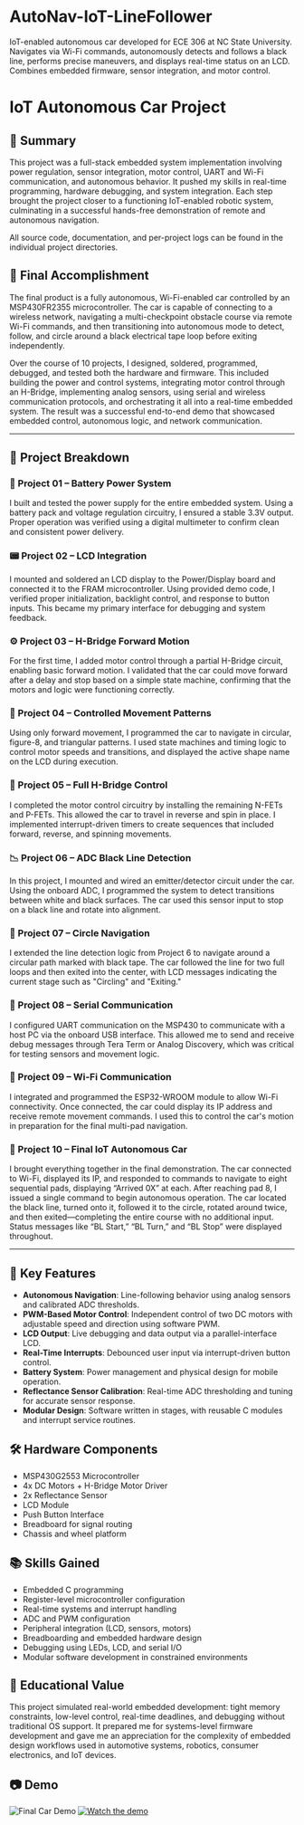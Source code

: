 # AutoNav-IoT-LineFollower
IoT-enabled autonomous car developed for ECE 306 at NC State University. Navigates via Wi-Fi commands, autonomously detects and follows a black line, performs precise maneuvers, and displays real-time status on an LCD. Combines embedded firmware, sensor integration, and motor control.


# IoT Autonomous Car Project

## 🏁 Summary

This project was a full-stack embedded system implementation involving power regulation, sensor integration, motor control, UART and Wi-Fi communication, and autonomous behavior. It pushed my skills in real-time programming, hardware debugging, and system integration. Each step brought the project closer to a functioning IoT-enabled robotic system, culminating in a successful hands-free demonstration of remote and autonomous navigation.

All source code, documentation, and per-project logs can be found in the individual project directories.

## 🚗 Final Accomplishment

The final product is a fully autonomous, Wi-Fi-enabled car controlled by an MSP430FR2355 microcontroller. The car is capable of connecting to a wireless network, navigating a multi-checkpoint obstacle course via remote Wi-Fi commands, and then transitioning into autonomous mode to detect, follow, and circle around a black electrical tape loop before exiting independently.

Over the course of 10 projects, I designed, soldered, programmed, debugged, and tested both the hardware and firmware. This included building the power and control systems, integrating motor control through an H-Bridge, implementing analog sensors, using serial and wireless communication protocols, and orchestrating it all into a real-time embedded system. The result was a successful end-to-end demo that showcased embedded control, autonomous logic, and network communication.

---

## 🧱 Project Breakdown

### 🔋 Project 01 – Battery Power System
I built and tested the power supply for the entire embedded system. Using a battery pack and voltage regulation circuitry, I ensured a stable 3.3V output. Proper operation was verified using a digital multimeter to confirm clean and consistent power delivery.

### 📟 Project 02 – LCD Integration
I mounted and soldered an LCD display to the Power/Display board and connected it to the FRAM microcontroller. Using provided demo code, I verified proper initialization, backlight control, and response to button inputs. This became my primary interface for debugging and system feedback.

### ⚙️ Project 03 – H-Bridge Forward Motion
For the first time, I added motor control through a partial H-Bridge circuit, enabling basic forward motion. I validated that the car could move forward after a delay and stop based on a simple state machine, confirming that the motors and logic were functioning correctly.

### 🔄 Project 04 – Controlled Movement Patterns
Using only forward movement, I programmed the car to navigate in circular, figure-8, and triangular patterns. I used state machines and timing logic to control motor speeds and transitions, and displayed the active shape name on the LCD during execution.

### 🔁 Project 05 – Full H-Bridge Control
I completed the motor control circuitry by installing the remaining N-FETs and P-FETs. This allowed the car to travel in reverse and spin in place. I implemented interrupt-driven timers to create sequences that included forward, reverse, and spinning movements.

### 📉 Project 06 – ADC Black Line Detection
In this project, I mounted and wired an emitter/detector circuit under the car. Using the onboard ADC, I programmed the system to detect transitions between white and black surfaces. The car used this sensor input to stop on a black line and rotate into alignment.

### 🔄 Project 07 – Circle Navigation
I extended the line detection logic from Project 6 to navigate around a circular path marked with black tape. The car followed the line for two full loops and then exited into the center, with LCD messages indicating the current stage such as "Circling" and "Exiting."

### 🔌 Project 08 – Serial Communication
I configured UART communication on the MSP430 to communicate with a host PC via the onboard USB interface. This allowed me to send and receive debug messages through Tera Term or Analog Discovery, which was critical for testing sensors and movement logic.

### 📡 Project 09 – Wi-Fi Communication
I integrated and programmed the ESP32-WROOM module to allow Wi-Fi connectivity. Once connected, the car could display its IP address and receive remote movement commands. I used this to control the car's motion in preparation for the final multi-pad navigation.

### 🧠 Project 10 – Final IoT Autonomous Car
I brought everything together in the final demonstration. The car connected to Wi-Fi, displayed its IP, and responded to commands to navigate to eight sequential pads, displaying “Arrived 0X” at each. After reaching pad 8, I issued a single command to begin autonomous operation. The car located the black line, turned onto it, followed it to the circle, rotated around twice, and then exited—completing the entire course with no additional input. Status messages like “BL Start,” “BL Turn,” and “BL Stop” were displayed throughout.

---

## 🧠 Key Features

- **Autonomous Navigation**: Line-following behavior using analog sensors and calibrated ADC thresholds.
- **PWM-Based Motor Control**: Independent control of two DC motors with adjustable speed and direction using software PWM.
- **LCD Output**: Live debugging and data output via a parallel-interface LCD.
- **Real-Time Interrupts**: Debounced user input via interrupt-driven button control.
- **Battery System**: Power management and physical design for mobile operation.
- **Reflectance Sensor Calibration**: Real-time ADC thresholding and tuning for accurate sensor response.
- **Modular Design**: Software written in stages, with reusable C modules and interrupt service routines.

## 🛠 Hardware Components

- MSP430G2553 Microcontroller
- 4x DC Motors + H-Bridge Motor Driver
- 2x Reflectance Sensor
- LCD Module
- Push Button Interface
- Breadboard for signal routing
- Chassis and wheel platform

## 📚 Skills Gained

- Embedded C programming
- Register-level microcontroller configuration
- Real-time systems and interrupt handling
- ADC and PWM configuration
- Peripheral integration (LCD, sensors, motors)
- Breadboarding and embedded hardware design
- Debugging using LEDs, LCD, and serial I/O
- Modular software development in constrained environments

## 🧩 Educational Value

This project simulated real-world embedded development: tight memory constraints, low-level control, real-time deadlines, and debugging without traditional OS support. It prepared me for systems-level firmware development and gave me an appreciation for the complexity of embedded design workflows used in automotive systems, robotics, consumer electronics, and IoT devices.

## 📷 Demo

![Final Car Demo](images/IMG_3876.jpg)
[![Watch the demo](images/demo-thumbnail.jpg)](https://youtube.com/shorts/bu2CRzftjk8)
